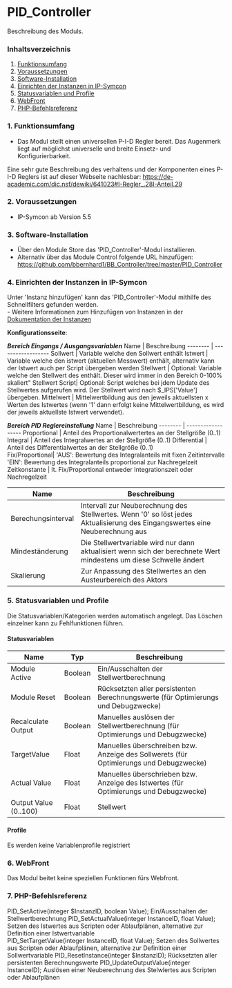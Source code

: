 # PID_Controller
Beschreibung des Moduls.

### Inhaltsverzeichnis

1. [Funktionsumfang](#1-funktionsumfang)
2. [Voraussetzungen](#2-voraussetzungen)
3. [Software-Installation](#3-software-installation)
4. [Einrichten der Instanzen in IP-Symcon](#4-einrichten-der-instanzen-in-ip-symcon)
5. [Statusvariablen und Profile](#5-statusvariablen-und-profile)
6. [WebFront](#6-webfront)
7. [PHP-Befehlsreferenz](#7-php-befehlsreferenz)

### 1. Funktionsumfang

* Das Modul stellt einen universellen P-I-D Regler bereit. Das Augenmerk liegt auf möglichst universelle und breite Einsetz- und Konfigurierbarkeit.

Eine sehr gute Beschreibung des verhaltens und der Komponenten eines P-I-D Reglers ist auf dieser Webseite nachlesbar:
https://de-academic.com/dic.nsf/dewiki/641023#I-Regler_.28I-Anteil.29
 

### 2. Voraussetzungen

- IP-Symcon ab Version 5.5

### 3. Software-Installation

* Über den Module Store das 'PID_Controller'-Modul installieren.
* Alternativ über das Module Control folgende URL hinzufügen:
https://github.com/bbernhard1/BB_Controller/tree/master/PID_Controller


### 4. Einrichten der Instanzen in IP-Symcon

 Unter 'Instanz hinzufügen' kann das 'PID_Controller'-Modul mithilfe des Schnellfilters gefunden werden.  
	- Weitere Informationen zum Hinzufügen von Instanzen in der [Dokumentation der Instanzen](https://www.symcon.de/service/dokumentation/konzepte/instanzen/#Instanz_hinzufügen)

__Konfigurationsseite__:

___Bereich Eingangs / Ausgangsvariablen___
Name     | Beschreibung
-------- | ------------------
 Sollwert        | Variable welche den Sollwert enthält
 Istwert         | Variable welche den istwert (aktuellen Messwert) enthält, alternativ kann der Istwert auch per Script übergeben werden
 Stellwert       | Optional: Variable welche den Stellwert des enthält. Dieser wird immer in den Bereich 0-100% skaliert"
 Stellwert Script| Optional: Script welches bei jdem Update des Stellwertes aufgerufen wird. Der Stellwert wird nach $_IPS['Value'] übergeben. 
 Mittelwert      | Mittelwertbildung aus den jeweils aktuellsten x Werten des Istwertes (wenn '1' dann erfolgt keine Mittelwertbildung, es wird der jeweils aktuellste Istwert verwendet).

___Bereich PID Reglereinstellung___
Name     | Beschreibung
-------- | ------------------
 Proportional    | Anteil des Proportionalwertertes an der Stellgröße (0..1)
 Integral        | Anteil des Integralwertes an der Stellgröße (0..1)
 Differential    | Anteil des Differentialwertes an der Stellgröße (0..1)    
 Fix/Proportional| 'AUS': Bewertung des Integralanteils mit fixen Zeitintervalle 'EIN': Bewertung des Integralanteils proportional zur Nachregelzeit
 Zeitkonstante   | lt. Fix/Proportional entweder Integrationszeit oder Nachregelzeit

Name     | Beschreibung
-------- | ------------------
Berechungsinterval | Intervall zur Neuberechnung des Stellwertes. Wenn '0' so löst jedes Aktualisierung des Eingangswertes eine Neuberechnung aus
Mindeständerung    | Die Stellwertvariable wird nur dann aktualisiert wenn sich der berechnete Wert mindestens um diese Schwelle ändert
Skalierung         | Zur Anpassung des Stellwertes an den Austeurbereich des Aktors


### 5. Statusvariablen und Profile

Die Statusvariablen/Kategorien werden automatisch angelegt. Das Löschen einzelner kann zu Fehlfunktionen führen.


#### Statusvariablen

Name   | Typ     | Beschreibung
------ | ------- | ------------
Module Active      |  Boolean       |   Ein/Ausschalten der Stellwertberechnung 
Module Reset       |  Boolean       |   Rücksetzten aller persistenten Berechnungswerte (für Optimierungs und Debugzwecke)
Recalculate Output |  Boolean       |   Manuelles auslösen der Stellwertberechnung (für Optimierungs und Debugzwecke) 
TargetValue        |  Float         |   Manuelles überschreiben bzw. Anzeige des Sollwerets (für Optimierungs und Debugzwecke) 
Actual Value       |  Float         |   Manuelles überschrieben bzw. Anzeige des Istwertes (für Optimierungs und Debugzwecke)  
Output Value (0..100)| Float        |   Stellwert

#### Profile
Es werden keine Variablenprofile registriert

### 6. WebFront

Das Modul beitet keine speziellen Funktionen fürs Webfront.  

### 7. PHP-Befehlsreferenz

PID_SetActive(integer $InstanzID, boolean Value); Ein/Ausschalten der Stellwertberechnung
PID_SetActualValue(integer InstanceID, float Value);  Setzen des Istwertes aus Scripten oder Ablaufplänen, alternative zur Definition einer Istwertvariable  
PID_SetTargetValue(integer InstanceID, float Value);  Setzen des Sollwertes aus Scripten oder Ablaufplänen, alternative zur Definition einer Sollwertvariable
PID_ResetInstance(integer $InstanzID);    Rücksetzten aller persistenten Berechnungswerte 
PID_UpdateOutputValue(integer InstanceID); Auslösen einer Neuberechnung des Stelwlertes aus Scripten oder Ablaufplänen  

